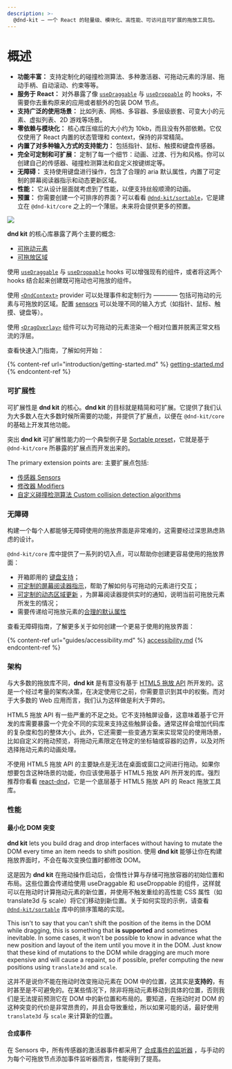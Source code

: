 ```yaml
---
description: >-
  @dnd-kit – 一个 React 的轻量级、模块化、高性能、可访问且可扩展的拖放工具包。
---
```


# 概述

- **功能丰富：** 支持定制化的碰撞检测算法、多种激活器、可拖动元素的浮层、拖动手柄、自动滚动、约束等等。
- **服务于 React：** 对外暴露了像 [`useDraggable`](api-documentation/draggable/usedraggable.md) 与 [`useDroppable`](api-documentation/droppable/usedroppable.md) 的 hooks，不需要你去重构原来的应用或者额外的包装 DOM 节点。
- **支持广泛的使用场景：** 比如列表、网格、多容器、多层级嵌套、可变大小的元素、虚拟列表、2D 游戏等场景。
- **零依赖与模块化：** 核心库压缩后的大小约为 10kb，而且没有外部依赖。它仅仅使用了 React 内置的状态管理和 context，保持的非常精简。
- **内置了对多种输入方式的支持能力：** 包括指针、鼠标、触摸和键盘传感器。
- **完全可定制和可扩展：** 定制了每一个细节：动画、过渡、行为和风格。你可以创建自己的传感器、碰撞检测算法和自定义按键绑定等。
- **无障碍：** 支持使用键盘进行操作，包含了合理的 aria 默认属性，内置了可定制的屏幕阅读器指示和动态更新区域。
- **性能：** 它从设计层面就考虑到了性能，以便支持丝般顺滑的动画。
- **预置：** 你需要创建一个可排序的界面？可以看看 [`@dnd-kit/sortable`](presets/sortable/)，它是建立在 `@dnd-kit/core` 之上的一个薄层。未来将会提供更多的预置。

![](.gitbook/assets/concepts-illustration-large.svg)

**dnd kit** 的核心库暴露了两个主要的概念:

- [可拖动元素](api-documentation/draggable/)
- [可拖放区域](api-documentation/droppable/)

使用 [`useDraggable`](api-documentation/draggable/usedraggable.md) 与 [`useDroppable`](api-documentation/droppable/usedroppable.md) hooks 可以增强现有的组件，或者将这两个 hooks 结合起来创建既可拖动也可拖放的组件。

使用 [`<DndContext>`](api-documentation/context-provider/) provider 可以处理事件和定制行为 ———— 包括可拖动的元素与可拖放的区域。配置 [sensors](api-documentation/sensors/) 可以处理不同的输入方式（如指针、鼠标、触摸、键盘等）。

使用 [`<DragOverlay>`](api-documentation/draggable/drag-overlay.md) 组件可以为可拖动的元素渲染一个相对位置并脱离正常文档流的浮层。

查看快速入门指南，了解如何开始：

{% content-ref url="introduction/getting-started.md" %}
[getting-started.md](introduction/getting-started.md)
{% endcontent-ref %}

### 可扩展性

可扩展性是 **dnd kit** 的核心。**dnd kit** 的目标就是精简和可扩展。它提供了我们认为大多数人在大多数时候所需要的功能，并提供了扩展点，以便在 `@dnd-kit/core` 的基础上开发其他功能。

突出 **dnd kit** 可扩展性能力的一个典型例子是 [ Sortable preset](presets/sortable/)，它就是基于 `@dnd-kit/core` 所暴露的扩展点而开发出来的。

The primary extension points are:
主要扩展点包括:

- [传感器 Sensors](api-documentation/sensors/)
- [修改器 Modifiers](api-documentation/modifiers.md)
- [自定义碰撞检测算法 Custom collision detection algorithms](api-documentation/context-provider/collision-detection-algorithms.md#custom-collision-detection-strategies)

### 无障碍

构建一个每个人都能够无障碍使用的拖放界面是非常难的，这需要经过深思熟虑熟虑的设计。

`@dnd-kit/core` 库中提供了一系列的切入点，可以帮助你创建更容易使用的拖放界面：

- 开箱即用的 [键盘支持](api-documentation/sensors/keyboard.md)；
- [可定制的屏幕阅读器指示](guides/accessibility.md#screen-reader-instructions)，帮助了解如何与可拖动的元素进行交互；
- [可定制的动态区域更新](guides/accessibility.md#screen-reader-announcements-using-live-regions) ，为屏幕阅读器提供实时的通知，说明当前可拖放元素所发生的情况；
- 需要传递给可拖放元素的[合理的默认属性](api-documentation/draggable/usedraggable.md#attributes)

查看无障碍指南，了解更多关于如何创建一个更易于使用的拖放界面：

{% content-ref url="guides/accessibility.md" %}
[accessibility.md](guides/accessibility.md)
{% endcontent-ref %}

### 架构

与大多数的拖放库不同，**dnd kit** 是有意没有基于 [HTML5 拖放 API](https://developer.mozilla.org/en-US/docs/Web/API/HTML_Drag_and_Drop_API) 所开发的。这是一个经过考量的架构决策，在决定使用它之前，你需要意识到其中的权衡。而对于大多数的 Web 应用而言，我们认为这样做是利大于弊的。

HTML5 拖放 API 有一些严重的不足之处。它不支持触屏设备，这意味着基于它开发的库需要暴露一个完全不同的实现来支持这些触屏设备。通常这样会增加代码库的复杂度和包的整体大小。此外，它还需要一些变通方案来实现常见的使用场景，比如自定义的拖动预览，将拖动元素限定在特定的坐标轴或容器的边界，以及对所选择拖动元素的动画处理。

不使用 HTML5 拖放 API 的主要缺点是无法在桌面或窗口之间进行拖动。如果你想要包含这种场景的功能，你应该使用基于 HTML5 拖放 API 所开发的库。强烈推荐你看看 [react-dnd](https://github.com/react-dnd/react-dnd/)，它是一个底层基于 HTML5 拖放 API 的 React 拖放工具库。

### 性能

#### **最小化 DOM 突变**

**dnd kit** lets you build drag and drop interfaces without having to mutate the DOM every time an item needs to shift position.&#x20;
使用 **dnd kit** 能够让你在构建拖放界面时，不会在每次变换位置时都修改 DOM。

这是因为 **dnd kit** 在拖动操作启动后，会惰性计算与存储可拖放容器的初始位置和布局。这些位置会传递给使用 useDraggable 和 useDroppable 的组件，这样就可以在拖动时计算拖动元素的新位置，并使用不触发重绘的高性能 CSS 属性（如 translate3d 与 scale）将它们移动到新位置。关于如何实现的示例，请查看 [`@dnd-kit/sortable`](presets/sortable/) 库中的排序策略的实现。

This isn't to say that you can't shift the position of the items in the DOM while dragging, this is something that **is supported** and sometimes inevitable. In some cases, it won't be possible to know in advance what the new position and layout of the item until you move it in the DOM. Just know that these kind of mutations to the DOM while dragging are much more expensive and will cause a repaint, so if possible, prefer computing the new positions using `translate3d` and `scale`.

这并不是说你不能在拖动时改变拖动元素在 DOM 中的位置，这其实是**支持的**，有时甚至是不可避免的。在某些情况下，除非将拖动元素移动到具体的位置，否则我们是无法提前预测它在 DOM 中的新位置和布局的。要知道，在拖动时对 DOM 的这种突变的代价是非常昂贵的，并且会导致重绘，所以如果可能的话，最好使用 `translate3d` 与 `scale` 来计算新的位置。

#### 合成事件

在 Sensors 中，所有传感器的激活器事件都采用了 [合成事件的监听器](https://reactjs.org/docs/events.html) ，与手动的为每个可拖放节点添加事件监听器而言，性能得到了提高。
